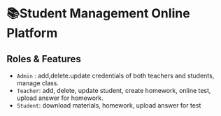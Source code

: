 # **📚Student Management Online Platform**
## **Roles & Features**
- `Admin` : add,delete.update credentials of both teachers and students, manage class.
- `Teacher`: add, delete, update student, create homework, online test, upload answer for homework.
- `Student`: download materials, homework, upload answer for test
